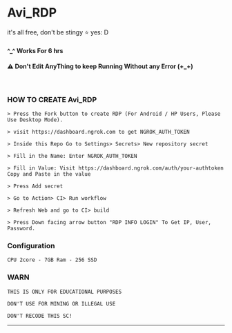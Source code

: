 # Avi_RDP 

it's all free, don't be stingy ⭐️ yes: D

#### ^_^ Works For 6 hrs


#### ⚠ Don't Edit AnyThing to keep Running Without any Error (+_+)

<br>

### HOW TO CREATE Avi_RDP
```
> Press the Fork button to create RDP (For Android / HP Users, Please Use Desktop Mode).

> visit https://dashboard.ngrok.com to get NGROK_AUTH_TOKEN

> Inside this Repo Go to Settings> Secrets> New repository secret

> Fill in the Name: Enter NGROK_AUTH_TOKEN

> Fill in Value: Visit https://dashboard.ngrok.com/auth/your-authtoken Copy and Paste in the value

> Press Add secret 

> Go to Action> CI> Run workflow

> Refresh Web and go to CI> build

> Press Down facing arrow button "RDP INFO LOGIN" To Get IP, User, Password.
```

### Configuration
```
CPU 2core - 7GB Ram - 256 SSD
```

### WARN
```
THIS IS ONLY FOR EDUCATIONAL PURPOSES

DON'T USE FOR MINING OR ILLEGAL USE

DON'T RECODE THIS SC!
```
---

